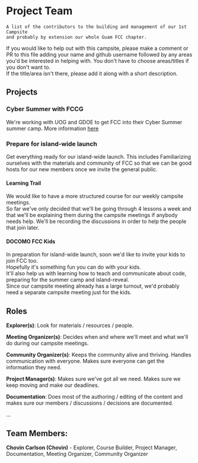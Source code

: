 # Project Team

    A list of the contributors to the building and management of our 1st Campsite   
    and probably by extension our whole Guam FCC chapter.

If you would like to help out with this campsite, please make a comment or PR to this file adding your name and github username followed by any areas you'd be interested in helping with. 
You don't have to choose areas/titles if you don't want to.  
If the title/area isn't there, please add it along with a short description.

## Projects

### Cyber Summer with FCCG
We're working with UOG and GDOE to get FCC into their Cyber Summer summer camp. More information [here](https://github.com/Chovin/FreeCodeCampGuamHelp/tree/master/CyberSummer)

### Prepare for island-wide launch
Get everything ready for our island-wide launch. This includes Familiarizing ourselves with the materials and community of FCC so that we can be good hosts for our new members once we invite the general public.

#### Learning Trail
We would like to have a more structured course for our weekly campsite meetings.  
So far we've only decided that we'll be going through 4 lessons a week and that we'll be explaining them during the campsite meetings if anybody needs help. We'll be recording the discussions in order to help the people that join later.

#### DOCOMO FCC Kids
In preparation for island-wide launch, soon we'd like to invite your kids to join FCC too.  
Hopefully it's something fun you can do with your kids.  
It'll also help us with learning how to teach and communicate about code, preparing for the summer camp and island-reveal.  
Since our campsite meeting already has a large turnout, we'd probably need a separate campsite meeting just for the kids.   


## Roles

**Explorer(s)**: Look for materials / resources / people.

**Meeting Organizer(s)**: Decides when and where we'll meet and what we'll do during our campsite meetings.

**Community Organizer(s)**: Keeps the community alive and thriving. Handles communication with everyone. Makes sure everyone can get the information they need. 

**Project Manager(s)**: Makes sure we've got all we need. Makes sure we keep moving and make our deadlines.

**Documentation**: Does most of the authoring / editing of the content and makes sure our members / discussions / decisions are documented.

...


## Team Members:

**Chovin Carlson (Chovin)** - Explorer, Course Builder, Project Manager, Documentation, Meeting Organizer, Community Organizer

